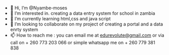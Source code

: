 - 👋 Hi, I’m @Nyambe-moses
- 👀 I’m interested in. creating a data entry system for school in zambia 
- 🌱 I’m currently learning html,css and java script 
- 💞️ I’m looking to collaborate on my project of creating a portal and a data enrty system 
- 📫 How to reach me : you can email me at edurevolute@gmail.com or via call on + 260 773 203 066 or simple whatsapp me on + 260 779 381 838

<!---
Nyambe-moses/Nyambe-moses is a ✨ special ✨ repository because its `README.md` (this file) appears on your GitHub profile.
You can click the Preview link to take a look at your changes.
--->
